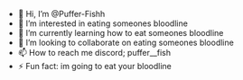 - 👋 Hi, I’m @Puffer-Fishh
- 👀 I’m interested in eating someones bloodline
- 🌱 I’m currently learning how to eat someones bloodline 
- 💞️ I’m looking to collaborate on eating someones bloodline
- 📫 How to reach me discord; puffer__fish
- ⚡ Fun fact: im going to eat your bloodline
